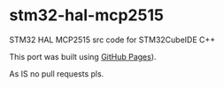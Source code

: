 # stm32-hal-mcp2515
STM32 HAL MCP2515  src code for STM32CubeIDE C++

This port was built using [GitHub Pages]([https://github.com/autowp/arduino-mcp2515])).

As IS no pull requests pls.
